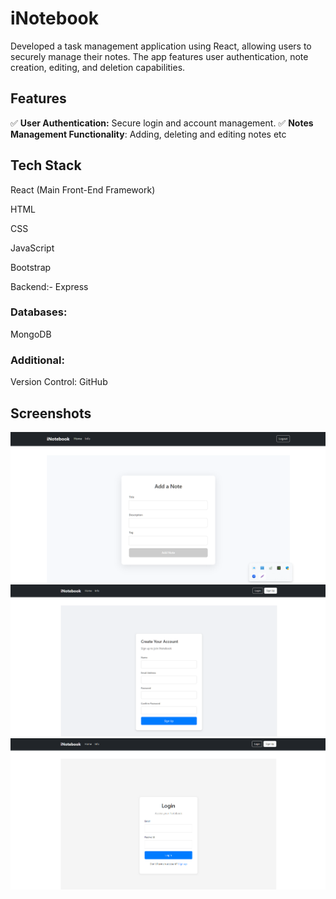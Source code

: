 # iNotebook #

Developed a task management application using React, allowing users to securely manage their notes. The app features user authentication, note creation, editing, and deletion capabilities.

## Features

✅ **User Authentication:** Secure login and account management.
✅ **Notes Management Functionality**: Adding, deleting and editing notes
etc

## Tech Stack

React (Main Front-End Framework)

HTML

CSS

JavaScript

Bootstrap

Backend:- Express

### Databases:
MongoDB

### Additional:
Version Control: GitHub


## Screenshots

![homepage](Screenshots/addnote.png)
![homepage](Screenshots/signup.png)
![homepage](Screenshots/login2.png)
